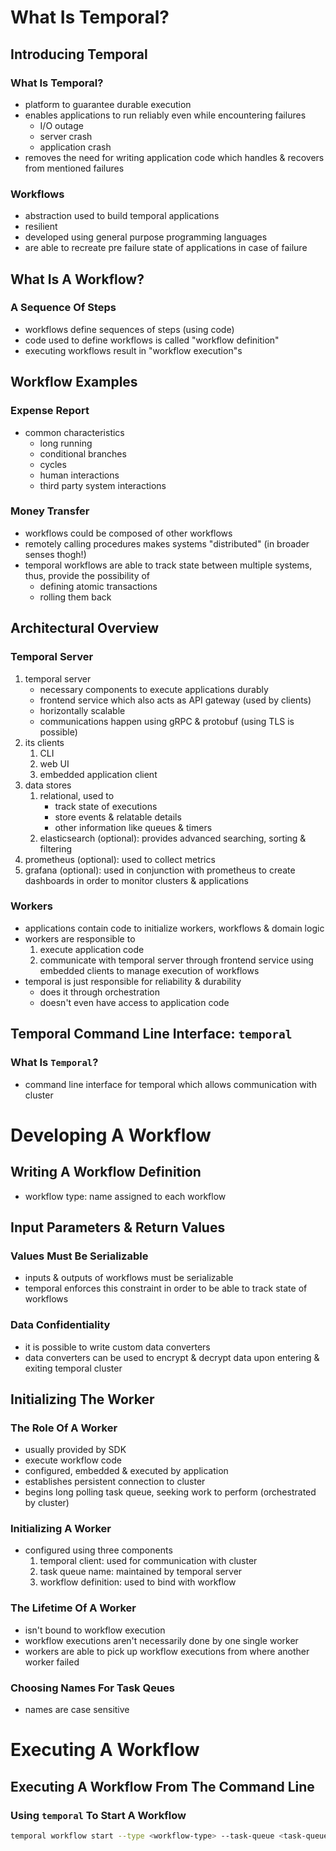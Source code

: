 # What Is Temporal?
## Introducing Temporal
### What Is Temporal?
- platform to guarantee durable execution
- enables applications to run reliably even while encountering failures
    - I/O outage
    - server crash
    - application crash
- removes the need for writing application code which handles & recovers from mentioned failures
### Workflows
- abstraction used to build temporal applications
- resilient
- developed using general purpose programming languages
- are able to recreate pre failure state of applications in case of failure
## What Is A Workflow?
### A Sequence Of Steps
- workflows define sequences of steps (using code)
- code used to define workflows is called "workflow definition"
- executing workflows result in "workflow execution"s
## Workflow Examples
### Expense Report
- common characteristics
    - long running
    - conditional branches
    - cycles
    - human interactions
    - third party system interactions
### Money Transfer
- workflows could be composed of other workflows
- remotely calling procedures makes systems "distributed" (in broader senses thogh!)
- temporal workflows are able to track state between multiple systems, thus, provide the possibility of
    - defining atomic transactions
    - rolling them back
## Architectural Overview
### Temporal Server
1. temporal server
    - necessary components to execute applications durably
    - frontend service which also acts as API gateway (used by clients)
    - horizontally scalable
    - communications happen using gRPC & protobuf (using TLS is possible)
2. its clients
    1. CLI
    2. web UI
    3. embedded application client
3. data stores
    1. relational, used to
        - track state of executions
        - store events & relatable details
        - other information like queues & timers
    2. elasticsearch (optional): provides advanced searching, sorting & filtering
4. prometheus (optional): used to collect metrics
5. grafana (optional): used in conjunction with prometheus to create dashboards in order to monitor clusters & applications
### Workers
- applications contain code to initialize workers, workflows & domain logic
- workers are responsible to
    1. execute application code
    2. communicate with temporal server through frontend service using embedded clients to manage execution of workflows
- temporal is just responsible for reliability & durability
    - does it through orchestration
    - doesn't even have access to application code
## Temporal Command Line Interface: `temporal`
### What Is `Temporal`?
- command line interface for temporal which allows communication with cluster
# Developing A Workflow
## Writing A Workflow Definition
- workflow type: name assigned to each workflow
## Input Parameters & Return Values
### Values Must Be Serializable
- inputs & outputs of workflows must be serializable
- temporal enforces this constraint in order to be able to track state of workflows
### Data Confidentiality
- it is possible to write custom data converters
- data converters can be used to encrypt & decrypt data upon entering & exiting temporal cluster
## Initializing The Worker
### The Role Of A Worker
- usually provided by SDK
- execute workflow code
- configured, embedded & executed by application
- establishes persistent connection to cluster
- begins long polling task queue, seeking work to perform (orchestrated by cluster)
### Initializing A Worker
- configured using three components
    1. temporal client: used for communication with cluster
    2. task queue name: maintained by temporal server
    3. workflow definition: used to bind with workflow
### The Lifetime Of A Worker
- isn't bound to workflow execution
- workflow executions aren't necessarily done by one single worker
- workers are able to pick up workflow executions from where another worker failed
### Choosing Names For Task Qeues
- names are case sensitive
# Executing A Workflow
## Executing A Workflow From The Command Line
### Using `temporal` To Start A Workflow

```bash
temporal workflow start --type <workflow-type> --task-queue <task-queue> --workflow-id <workflow-execution-id> --input <input> --address <frontend-address>
```
